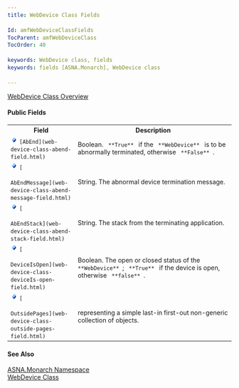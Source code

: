 ```yaml
---
title: WebDevice Class Fields

Id: amfWebDeviceClassFields
TocParent: amfWebDeviceClass
TocOrder: 40

keywords: WebDevice class, fields
keywords: fields [ASNA.Monarch], WebDevice class

---
```


[WebDevice Class Overview](web-device-class.html) 
<!--mine -->

#### Public Fields
<table class="mytable" cellspacing="0" cellpadding="4" width="90%">
          <colgroup>
            <col width="30%" />
            <col width="70%" />
          </colgroup>
          <tr>
            <th>Field</th>
            <th>Description</th>
          </tr>
          <tr>
            <td>              <img  id="Img3" style="WIDTH: 16px; HEIGHT: 16px" alt="field" src="images/field.bmp" width="15" border="0" x-maintain-ratio="TRUE" />
              <code>[AbEnd](web-device-class-abend-field.html)</code>
            </td>
            <td>Boolean. 
            <code> **True** </code> if the 
            <code> **WebDevice** </code> is to be abnormally
            terminated, otherwise <code> **False** </code>.</td>
          </tr>
          <tr>
            <td>              <img  id="Img4" style="WIDTH: 16px; HEIGHT: 16px" alt="field" src="images/field.bmp" width="15" border="0" x-maintain-ratio="TRUE" />
              <code>[
              AbEndMessage](web-device-class-abend-message-field.html)</code>
            </td>
            <td>String. The abnormal device
            termination message.</td>
          </tr>
          <tr>
            <td>              <img  id="Img5" style="WIDTH: 16px; HEIGHT: 16px" alt="field" src="images/field.bmp" width="15" border="0" x-maintain-ratio="TRUE" />
              <code>[
              AbEndStack](web-device-class-abend-stack-field.html)</code>
            </td>
            <td>String. The stack from the
            terminating application.</td>
          </tr>
          <tr>
            <td>              <img  id="Img7" style="WIDTH: 16px; HEIGHT: 16px" alt="field" src="images/field.bmp" width="15" border="0" x-maintain-ratio="TRUE" />
              <code>[
              DeviceIsOpen](web-device-class-deviceIs-open-field.html)</code>
            </td>
            <td>Boolean. The open or closed
            status of the 
           <code> **WebDevice** </code>; 
            <code> **True** </code> if the device is open, otherwise 
            <code> **false** </code>.</td>
          </tr>
          <tr>
            <td>              <img  id="Img1" style="WIDTH: 16px; HEIGHT: 16px" alt="field" src="images/field.bmp" width="15" border="0" x-maintain-ratio="TRUE" />
              <code>[
              OutsidePages](web-device-class-outside-pages-field.html)</code>
            </td>
            <td>representing a simple
            last-in first-out non-generic collection of
            objects.</td>
          </tr>
</table>

#### See Also
[ASNA.Monarch Namespace](monarch-namespace.html) <br /> [WebDevice Class](web-device-class.html) 
